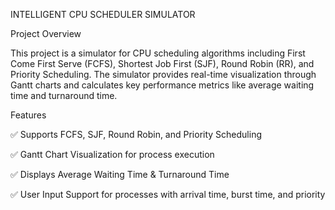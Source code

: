 INTELLIGENT CPU SCHEDULER SIMULATOR 

Project Overview

This project is a simulator for CPU scheduling algorithms including First Come First Serve (FCFS), Shortest Job First (SJF), Round Robin (RR), and Priority Scheduling. The simulator provides real-time visualization through Gantt charts and calculates key performance metrics like average waiting time and turnaround time.

Features

✅ Supports FCFS, SJF, Round Robin, and Priority Scheduling

✅ Gantt Chart Visualization for process execution

✅ Displays Average Waiting Time & Turnaround Time

✅ User Input Support for processes with arrival time, burst time, and priority

